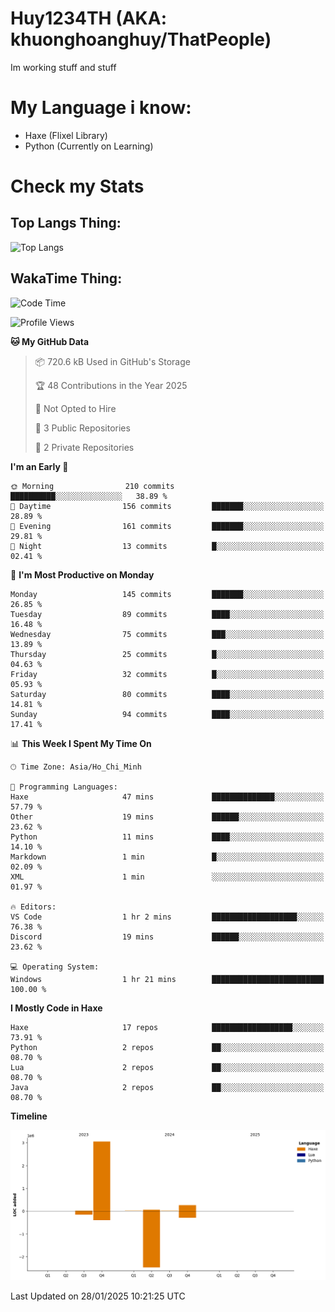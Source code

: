 # Huy1234TH (AKA: khuonghoanghuy/ThatPeople)
Im working stuff and stuff

# My Language i know:
- Haxe (Flixel Library)
- Python (Currently on Learning)

# Check my Stats
## Top Langs Thing:
![Top Langs](https://github-readme-stats.vercel.app/api/top-langs/?username=khuonghoanghuy&hide_progress=false)

## WakaTime Thing:
<!--START_SECTION:waka-->
![Code Time](http://img.shields.io/badge/Code%20Time-3%20hrs%2010%20mins-blue)

![Profile Views](http://img.shields.io/badge/Profile%20Views-65-blue)

**🐱 My GitHub Data** 

> 📦 720.6 kB Used in GitHub's Storage 
 > 
> 🏆 48 Contributions in the Year 2025
 > 
> 🚫 Not Opted to Hire
 > 
> 📜 3 Public Repositories 
 > 
> 🔑 2 Private Repositories 
 > 
**I'm an Early 🐤** 

```text
🌞 Morning                210 commits         ██████████░░░░░░░░░░░░░░░   38.89 % 
🌆 Daytime                156 commits         ███████░░░░░░░░░░░░░░░░░░   28.89 % 
🌃 Evening                161 commits         ███████░░░░░░░░░░░░░░░░░░   29.81 % 
🌙 Night                  13 commits          █░░░░░░░░░░░░░░░░░░░░░░░░   02.41 % 
```
📅 **I'm Most Productive on Monday** 

```text
Monday                   145 commits         ███████░░░░░░░░░░░░░░░░░░   26.85 % 
Tuesday                  89 commits          ████░░░░░░░░░░░░░░░░░░░░░   16.48 % 
Wednesday                75 commits          ███░░░░░░░░░░░░░░░░░░░░░░   13.89 % 
Thursday                 25 commits          █░░░░░░░░░░░░░░░░░░░░░░░░   04.63 % 
Friday                   32 commits          █░░░░░░░░░░░░░░░░░░░░░░░░   05.93 % 
Saturday                 80 commits          ████░░░░░░░░░░░░░░░░░░░░░   14.81 % 
Sunday                   94 commits          ████░░░░░░░░░░░░░░░░░░░░░   17.41 % 
```


📊 **This Week I Spent My Time On** 

```text
🕑︎ Time Zone: Asia/Ho_Chi_Minh

💬 Programming Languages: 
Haxe                     47 mins             ██████████████░░░░░░░░░░░   57.79 % 
Other                    19 mins             ██████░░░░░░░░░░░░░░░░░░░   23.62 % 
Python                   11 mins             ████░░░░░░░░░░░░░░░░░░░░░   14.10 % 
Markdown                 1 min               █░░░░░░░░░░░░░░░░░░░░░░░░   02.09 % 
XML                      1 min               ░░░░░░░░░░░░░░░░░░░░░░░░░   01.97 % 

🔥 Editors: 
VS Code                  1 hr 2 mins         ███████████████████░░░░░░   76.38 % 
Discord                  19 mins             ██████░░░░░░░░░░░░░░░░░░░   23.62 % 

💻 Operating System: 
Windows                  1 hr 21 mins        █████████████████████████   100.00 % 
```

**I Mostly Code in Haxe** 

```text
Haxe                     17 repos            ██████████████████░░░░░░░   73.91 % 
Python                   2 repos             ██░░░░░░░░░░░░░░░░░░░░░░░   08.70 % 
Lua                      2 repos             ██░░░░░░░░░░░░░░░░░░░░░░░   08.70 % 
Java                     2 repos             ██░░░░░░░░░░░░░░░░░░░░░░░   08.70 % 
```



**Timeline**

![Lines of Code chart](https://raw.githubusercontent.com/khuonghoanghuy/khuonghoanghuy/main/assets/bar_graph.png)


 Last Updated on 28/01/2025 10:21:25 UTC
<!--END_SECTION:waka-->

